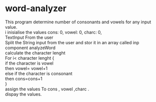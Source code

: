 # word-analyzer

This program determine number of consonants and vowels for any input value. <br>
i inisialise the values cons: 0, vowel: 0, charc: 0,<br>
TextInput From the user <br>
Split the String input from the user and stor it in an array called inp
component analyzeWord  <br>
calculate the character lenght <br>
For i< character lenght {<br>
if the character is vowel <br>
then vowel= vowel+1<br>
else if the character is consonant <br>
then cons=cons+1 <br>
} <br>
assign the values To cons , vowel ,charc . <br>
dispay the values. <br>
